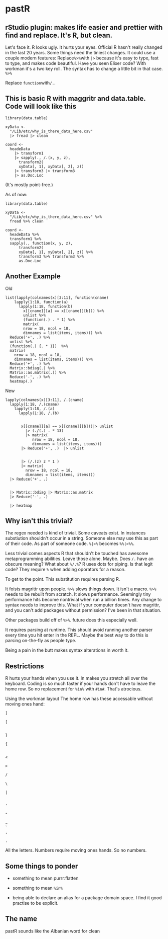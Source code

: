 # pastR

rStudio plugin: makes life easier and prettier with find and replace.  It's R, but clean.
--

Let's face it.  R looks ugly.  It hurts your eyes.    Official R hasn't really changed in the last 20 years.  Some things need the tiniest changes.  It could use a couple modern features:
Replace``` %>% ```with ```|>``` because it's easy to type, fast to type, and makes code beautiful.  Have you seen Elixer code? With workman it's a two key roll.  The syntax has to change a little bit in that case. ```%>%``` 

Replace ```function```with```/.```.
  
This is basic R with maggritr and data.table. Code will look like this
------------
```
library(data.table)

xyData <- 
  "/Lib/etc/why_is_there_data_here.csv"
  |> fread |> clean

coord <- 
  headeData
    |> transform1
    |> sapply(., /.(x, y, z),
      transform2(
      xyData[, 1], xyData[, 2], z))
    |> transform3 |> transform3
    |> as.Doc.Loc
```
 
(It's mostly point-free.)

As of now:
```
library(data.table)

xyData <- 
  "/Lib/etc/why_is_there_data_here.csv" %>% 
  fread %>% clean

coord <- 
  headeData %>%
  transform1 %>%
  sapply(., function(x, y, z),
      transform2(
      xyData[, 1], xyData[, 2], z)) %>% 
      transform3 %>% transform3 %>%
      as.Doc.Loc
```
 

Another Example
----


Old
```
list(lapply(colnames(x)[3:11], function(cname)
    lapply(1:18, function(a)
      lapply(1:18, function(b)
        x[[cname]][a] == x[[cname]][b])) %>% 
        unlist %>% 
        (function(.) . * 1) %>% 
        matrix(
        nrow = 18, ncol = 18, 
        dimnames = list(items, items))) %>%
  Reduce('+', .) %>% 
  unlist %>%
  (function(.) {. * 1})  %>% 
  matrix(
    nrow = 18, ncol = 18, 
    dimnames = list(items, items))) %>% 
  Reduce('+', .) %>% 
  Matrix::bdiag(.) %>% 
  Matrix::as.matrix(.)) %>%
  Reduce('-', .) %>% 
  heatmap(.)
```

New
 ``` 
 lapply(colnames(x)[3:11], /.(cname)
   lapply(1:18, /.(cname)
     lapply(1:18, /.(a) 
       lapply(1:18, /.(b)
       
       
        x[[cname]][a] == x[[cname]][b]))|> unlist 
          |> (./(.) . * 13) 
          |> matrix(
             nrow = 18, ncol = 18, 
             dimnames = list(items, items)))      
        |> Reduce('+', .)  |> unlist 
    
    
        |> (/.(z) z * 1 )
        |> matrix(
          nrow = 18, ncol = 18, 
          dimnames = list(items, items))) 
   |> Reduce('+', .) 


   |> Matrix::bdiag |> Matrix::as.matrix 
   |> Reduce('-', .) 
   
   |> heatmap
  ```

Why isn't this trivial?
-----------------
The regex needed is kind of trivial.  Some caveats exist.  In instances substiution shouldn't occur in a string.  Someone else may use this as part of their code.  As part of someone code.  ```%|>%``` becomes ```%%|>%%```.  

Less trivial comes aspects R that shouldn't be touched has awesome metaprogramming abilities.  Leave those alone.  Maybe.
Does ```/.``` have an obscure meaning? What about ```%/.%```?  R uses dots for piping. Is that legit code? They require ```%``` when adding oporators for a reason.

To get to the point.  This substitution requires parsing R.

It foists magrittr upon people.  ```%>%``` slows things down.  It isn't a macro.  ```%>%``` needs to be rebuilt from scratch.  It slows performance.  Seemingly tiny performance hits become nontrivial when run a billion times.  Any change to syntax needs to improve this.  What if your computer doesn't have magrittr, and you can't add packages without permission?  I've been in that situation.  

Other packages build off of ```%>%```.  future does this especially well.

It requires parsing at runtime.  This should avoid running another parser every time you hit enter in the REPL.  Maybe the best way to do this is parsing on-the-fly as people type. 

Being a pain in the butt makes syntax alterations in worth it.

Restrictions
-----------------

R hurts your hands when you use it.  In makes you stretch all over the keyboard.  Coding is so much faster if your hands don't have to leave the home row.  So no replacement for ``` %in% ``` with ``` #in# ```.  That's atrocious. 

Using the workman layout The home row has these accessable without moving ones hand:

```
]

[


}

{


<

>

/

\

|


'

"

~
`
, 

.

``` 

All the letters.  Numbers require moving ones hands.  So no numbers.

Some things to ponder
---

- something to mean purrr:flatten

- something to mean ``` %in% ```

- being able to declare an alias for a package domain space.  I find it good practise to be explicit.

The name
---

pastR sounds like the Albanian word for clean


